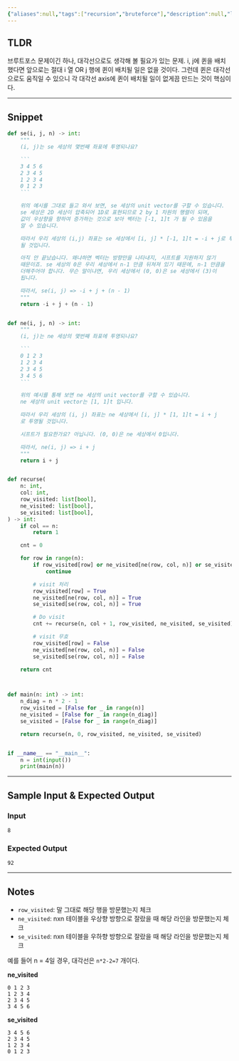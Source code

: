 ```yaml
---
{"aliases":null,"tags":["recursion","bruteforce"],"description":null,"links":["http://boj.kr/9663"],"status":"풀이완료","title":"9663. N-Queen","created":"2024-12-26T17:25:15","updated":"2024-12-26T17:33:24","difficulty":null,"dg-publish":true,"permalink":"/docs/algorithms/9663-n-queen/","dgPassFrontmatter":true}
---
```



## TLDR

브루트포스 문제이긴 하나, 대각선으로도 생각해 볼 필요가 있는 문제. i, j에 퀸을 배치했다면 앞으로는 절대 i 열 OR j 행에 퀸이 배치될 일은 없을 것이다. 그런데 퀸은 대각선으로도 움직일 수 있으니 각 대각선 axis에 퀸이 배치될 일이 없게끔 만드는 것이 핵심이다.
<!-- 문제에 대한 간략한 설명 및 풀이 접근 방식 요약 -->

---

## Snippet

```python
def se(i, j, n) -> int:  
    """  
    (i, j)는 se 세상의 몇번째 좌표에 투영되나요?

    ```
    3 4 5 6
    2 3 4 5
    1 2 3 4
    0 1 2 3
    ```

    위의 예시를 그대로 들고 와서 보면, se 세상의 unit vector를 구할 수 있습니다.
    se 세상은 2D 세상이 압축되어 1D로 표현되므로 2 by 1 차원의 행렬이 되며,
    값이 우상향을 향하여 증가하는 것으로 보아 벡터는 [-1, 1]t 가 될 수 있음을
    알 수 있습니다.

    따라서 우리 세상의 (i,j) 좌표는 se 세상에서 [i, j] * [-1, 1]t = -i + j로 투영
    될 것입니다.

    아직 안 끝났습니다. 왜냐하면 벡터는 방향만을 나타내지, 시프트를 지원하지 않기
    때문이죠. se 세상의 0은 우리 세상에서 n-1 만큼 뒤쳐져 있기 때문에, n-1 만큼을
    더해주어야 합니다. 무슨 말이냐면, 우리 세상에서 (0, 0)은 se 세상에서 (3)이
    됩니다.

    따라서, se(i, j) => -i + j + (n - 1)
    """
    return -i + j + (n - 1)


def ne(i, j, n) -> int:  
    """  
    (i, j)는 ne 세상의 몇번째 좌표에 투영되나요?

    ```
    0 1 2 3
    1 2 3 4
    2 3 4 5
    3 4 5 6
    ```

    위의 예시를 통해 보면 ne 세상의 unit vector를 구할 수 있습니다.
    ne 세상의 unit vector는 [1, 1]t 입니다.

    따라서 우리 세상의 (i, j) 좌표는 ne 세상에서 [i, j] * [1, 1]t = i + j
    로 투영될 것입니다.

    시프트가 필요한가요? 아닙니다. (0, 0)은 ne 세상에서 0입니다.

    따라서, ne(i, j) => i + j
    """
    return i + j


def recurse(  
    n: int,  
    col: int,  
    row_visited: list[bool],  
    ne_visited: list[bool],  
    se_visited: list[bool],  
) -> int:  
    if col == n:  
        return 1

    cnt = 0

    for row in range(n):
        if row_visited[row] or ne_visited[ne(row, col, n)] or se_visited[se(row, col, n)]:
            continue

        # visit 처리
        row_visited[row] = True
        ne_visited[ne(row, col, n)] = True
        se_visited[se(row, col, n)] = True

        # Do visit
        cnt += recurse(n, col + 1, row_visited, ne_visited, se_visited)

        # visit 무효
        row_visited[row] = False
        ne_visited[ne(row, col, n)] = False
        se_visited[se(row, col, n)] = False

    return cnt



def main(n: int) -> int:  
    n_diag = n * 2 - 1  
    row_visited = [False for _ in range(n)]  
    ne_visited = [False for _ in range(n_diag)]  
    se_visited = [False for _ in range(n_diag)]

    return recurse(n, 0, row_visited, ne_visited, se_visited)


if __name__ == "__main__":  
    n = int(input())  
    print(main(n))
```

<!-- 주요 코드 작성 -->

---

## Sample Input & Expected Output

### Input

```
8
```

### Expected Output

```
92
```

---

## Notes

- `row_visited`: 말 그대로 해당 행을 방문했는지 체크
- `ne_visited`: nxn 테이블을 우상향 방향으로 잘랐을 때 해당 라인을 방문했는지 체크
- `se_visited`: nxn 테이블을 우하향 방향으로 잘랐을 때 해당 라인을 방문했는지 체크

예를 들어 n = 4일 경우, 대각선은 `n*2-2=7` 개이다.

**ne_visited**

```
0 1 2 3
1 2 3 4
2 3 4 5
3 4 5 6
```

**se_visited**

```
3 4 5 6
2 3 4 5
1 2 3 4
0 1 2 3
```
